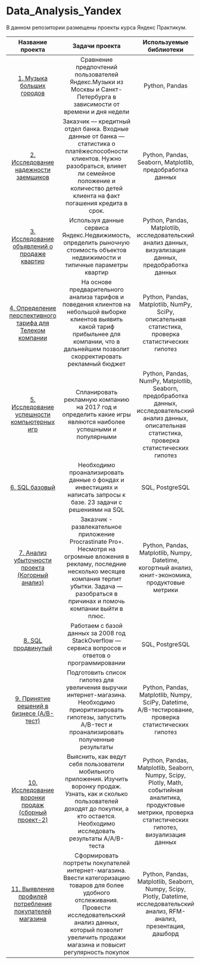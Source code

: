 # Data_Analysis_Yandex
В данном репозитории размещены проекты курса Яндекс Практикум.

| Название проекта | Задачи проекта | Используемые библиотеки |
| :----------------------------: | :------------------------------: | :---------------------------------------: |
| [1. Музыка больших городов](https://github.com/davydishka/Data_Analysis_Yandex/tree/main/1.%20Music%20big%20cities) | Сравнение предпочтений пользователей Яндекс.Музыки из Москвы и Санкт-Петербурга в зависимости от времени и дня недели|Python, Pandas|
| [2. Исследование надежности заемщиков](https://github.com/davydishka/Data_Analysis_Yandex/tree/main/2.%20Research%20credit%20bank)|Заказчик — кредитный отдел банка. Входные данные от банка — статистика о платёжеспособности клиентов. Нужно разобраться, влияет ли семейное положение и количество детей клиента на факт погашения кредита в срок. |Python, Pandas, Seaborn, Matplotlib, предобработка данных|
| [3. Исследование объявлений о продаже квартир](https://github.com/davydishka/Data_Analysis_Yandex/tree/main/3.%20Sale%20flats%20SPb)|	Используя данные сервиса Яндекс.Недвижимость, определить рыночную стоимость объектов недвижимости и типичные параметры квартир|	Python, Pandas, Matplotlib, исследовательский анализ данных, визуализация данных, предобработка данных|
| [4. Определение перспективного тарифа для Телеком компании](https://github.com/davydishka/Data_Analysis_Yandex/tree/main/4.%20Mobile%20Telecom)|	На основе предварительного анализа тарифов и поведения клиентов на небольшой выборке клиентов выявить какой тариф прибыльнее для компании, что в дальнейшем позволит скорректировать рекламный бюджет|Python, Pandas, Matplotlib, NumPy, SciPy, описательная статистика, проверка статистических гипотез|
| [5. Исследование успешности компьютерных игр](https://github.com/davydishka/Data_Analysis_Yandex/tree/main/5.%20Games)|Cпланировать рекламную компанию на 2017 год и определить какие игры являются наиболее успешными и популярными	|Python, Pandas, NumPy, Matplotlib, Seaborn, предобработка данных, исследовательский анализ данных, описательная статистика, проверка статистических гипотез|
| [6. SQL базовый](https://github.com/davydishka/Data_Analysis_Yandex/tree/main/6.%20SQL%20basic) | Необходимо проанализировать данные о фондах и инвестициях и написать запросы к базе. 23 задачи с решениями на SQL| SQL, PostgreSQL|
| [7. Анализ убыточности проекта (Когорный анализ)](https://github.com/davydishka/Data_Analysis_Yandex/tree/main/7.%20Cohort%20analysis)|Заказчик - развлекательное приложение Procrastinate Pro+. Несмотря на огромные вложения в рекламу, последние несколько месяцев компания терпит убытки. Задача — разобраться в причинах и помочь компании выйти в плюс.	|Python, Pandas, Matplotlib, Numpy, Datetime, когортный анализ, юнит-экономика, продуктовые метрики|
| [8. SQL продвинутый](https://github.com/davydishka/Data_Analysis_Yandex/tree/main/8.%20SQL%20advanced) | Работаем с базой данных за 2008 год StackOverflow — сервиса вопросов и ответов о программировании| SQL, PostgreSQL|
| [9. Принятие решений в бизнесе (A/B-тест)](https://github.com/davydishka/Data_Analysis_Yandex/tree/main/9.%20A-B%20hypothesis)|Подготовить список гипотез для увеличения выручки интернет-магазина. Необходимо приоритизировать гипотезы, запустить A/B-тест и проанализировать полученные результаты |Python, Pandas, Matplotlib, Numpy, SciPy, Datetime, A/B-тестирование, проверка статистических гипотез|
| [10. Исследование воронки продаж (сборный проект-2)](https://github.com/davydishka/Data_Analysis_Yandex/tree/main/10.%20Sales%20funnel)| Выяснить, как ведут себя пользователи мобильного приложения. Изучить воронку продаж. Узнать, как и сколько пользователей доходят до покупки, а кто остается. Необходимо исследовать результаты A/A/B-теста | Python, Pandas, Matplotlib, Seaborn, Numpy, Scipy, Plotly, Math, событийная аналитика, продуктовые метрики, проверка статистических гипотез, визуализация данных|
| [11. Выявление профилей потребления покупателей магазина](https://github.com/davydishka/Data_Analysis_Yandex/tree/main/11.%20Buyer%20Profiles) | Сформировать портреты покупателей интернет-магазина. Ввести категоризацию товаров для более удобного отслеживания. Провести исследовательский анализ данных, который позволит увеличить продажи магазина и повысит регулярность покупок | Python, Pandas, Matplotlib, Seaborn, Numpy, Scipy, Plotly, Datetime, исследовательский анализ, RFM-анализ, презентация, дашборд |
